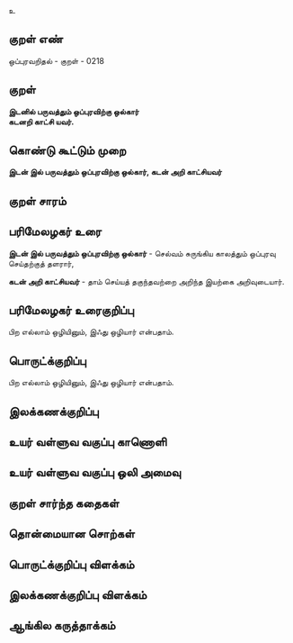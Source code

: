 உ

## குறள் எண் 

ஒப்புரவறிதல் - குறள் - 0218  

## குறள் 

**இடனில் பருவத்தும் ஒப்புரவிற்கு ஒல்கார்  
கடனறி காட்சி யவர்.** 

## கொண்டு கூட்டும் முறை

**இடன் இல் பருவத்தும் ஒப்புரவிற்கு ஒல்கார், கடன் அறி காட்சியவர்**

## குறள் சாரம் 


## பரிமேலழகர் உரை


**இடன் இல் பருவத்தும் ஒப்புரவிற்கு ஒல்கார்** - செல்வம் சுருங்கிய காலத்தும் ஒப்புரவு செய்தற்குத் தளரார்,  

**கடன் அறி காட்சியவர்** - தாம் செய்யத் தகுந்தவற்றை அறிந்த இயற்கை அறிவுடையார்.    

## பரிமேலழகர் உரைகுறிப்பு   

பிற எல்லாம் ஒழியினும், இஃது ஒழியார் என்பதாம்.  

## பொருட்க்குறிப்பு 

பிற எல்லாம் ஒழியினும், இஃது ஒழியார் என்பதாம்.  

## இலக்கணக்குறிப்பு  


## உயர் வள்ளுவ வகுப்பு காணொளி


## உயர் வள்ளுவ வகுப்பு ஒலி அமைவு 

 
## குறள் சார்ந்த கதைகள் 


## தொன்மையான சொற்கள்


## பொருட்க்குறிப்பு விளக்கம்


## இலக்கணக்குறிப்பு விளக்கம்


## ஆங்கில கருத்தாக்கம் 


